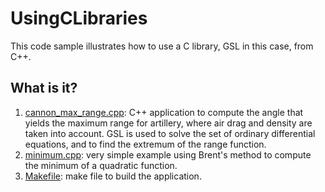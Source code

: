 # UsingCLibraries
This code sample illustrates how to use a C library, GSL in this case,
from C++.

## What is it?
1. [cannon_max_range.cpp](cannon_max_range.cpp): C++ application to compute the angle that
    yields the maximum range for artillery, where air drag and density
    are taken into account. GSL is used to solve the set of ordinary
    differential equations, and to find the extremum of the range function.
1. [minimum.cpp](minimum.cpp): very simple example using Brent's method to compute
    the minimum of a quadratic function.
1. [Makefile](Makefile): make file to build the application.
